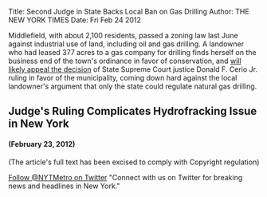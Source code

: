 Title: Second Judge in State Backs Local Ban on Gas Drilling
Author: THE NEW YORK TIMES
Date: Fri Feb 24 2012


Middlefield, with about 2,100 residents, passed a zoning law last June against
industrial use of land, including oil and gas drilling. A landowner who had
leased 377 acres to a gas company for drilling finds herself on the business
end of the town's ordinance in favor of conservation,
and [will likely appeal the decision] of State Supreme Court justice
Donald F. Cerio Jr. ruling in favor of the municipality, coming down hard
against the local landowner's argument that only the state could regulate
natural gas drilling.

##   Judge's Ruling Complicates Hydrofracking Issue in New York ##
#### (February 23, 2012) ####

(The article's full text has been excised to comply with Copyright regulation)

[Follow @NYTMetro on Twitter]
"Connect with us on Twitter for breaking news and headlines in New York."

[will likely appeal the decision]: http://www.nytimes.com/2012/02/23/nyregion/judges-ruling-complicates-hydrofracking-issue-in-new-york.html
[Follow @NYTMetro on Twitter]: http://twitter.com/nytmetro
